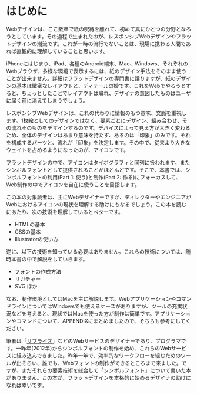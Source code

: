 # はじめに

Webデザインは、ここ数年で紙の呪縛を離れて、初めて真にひとつの分野となろうとしています。その過程で生まれたのが、レスポンシブWebデザインやフラットデザインの潮流です。これが一時の流行でないことは、現場に携わる人間であれば直観的に理解していることと思います。

iPhoneにはじまり、iPad、各種のAndroid端末、Mac、Windows、それぞれのWebブラウザ、多様な環境で表示するには、紙のデザイン手法をそのまま使うことが出来ません。詳細はフラットデザインの専門書に譲りますが、紙のデザインの基本は緻密なレイアウトと、ディテールの妙です。これをWebでやろうとすると、ちょっとしたことでレイアウトは崩れ、デザイナの意図したものはユーザに届く前に消えてしまうでしょう。

レスポンシブWebデザインは、これの代わりに情報のもつ意味、文脈を重視します。1枚絵としてのデザインではなく、要素ごとにデザイン、組み合わせ、その流れそのものをデザインするのです。デバイスによって見え方が大きく変わるため、全体のデザインはあまり意味を持たず、あるのは「印象」のみです。それを構成するパーツと、流れが「印象」を決定します。その中で、従来より大きなウェイトを占めるようになったのが、アイコンです。

フラットデザインの中で、アイコンはタイポグラフィと同列に扱われます。またシンボルフォントとして提供されることがほとんどです。そこで、本書では、シンボルフォントの利用(Part 1: 使う)と制作(Part 2: 作る)にフォーカスして、Web制作の中でアイコンを自在に使うことを目指します。

この本の対象読者は、主にWebデザイナーですが、ディレクターやエンジニアがWebにおけるアイコンの現状を理解する助けにもなるでしょう。この本を読むにあたり、次の技術を理解しているとベターです。

- HTMLの基本
- CSSの基本
- Illustratorの使い方

逆に、以下の技術を知っている必要はありません。これらの技術については、随時本書の中で解説をしていきます。

- フォントの作成方法
- リガチャー
- SVG ほか

なお、制作環境としてはMacを主に解説します。WebアプリケーションやコマンドラインについてはWindowsでも使えるケースがありますが、ツールの充実状況などを考えると、現状ではMacを使った方が制作は簡単です。アプリケーションやコマンドについて、APPENDIXにまとめましたので、そちらも参考にしてください。

筆者は「[リブライズ](http://librize.com)」などのWebサービスのデザイナーであり、プログラマです。一昨年(2012年)からシンボルフォントの制作を始め、これらのWebサービスに組み込んできました。昨年一年で、効率的なワークフローを組むためのツールが出そろい、誰でも、Webフォントの制作ができるところまで来ました。ですが、まだそれらの要素技術を総合して「シンボルフォント」について書いた本がありません。この本が、フラットデザインを本格的に始めるデザイナの助けになれば幸いです。
